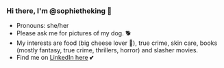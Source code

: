 ### Hi there, I'm @sophietheking 👋

- Pronouns: she/her
- Please ask me for pictures of my dog. 🐕
- My interests are food (big cheese lover 🧀), true crime, skin care, books (mostly fantasy, true crime, thrillers, horror) and slasher movies.
- Find me on [LinkedIn here](https://www.linkedin.com/in/sophiedeconingh/) 💕

<!--
**sophietheking/sophietheking** is a ✨ _special_ ✨ repository because its `README.md` (this file) appears on your GitHub profile.

Here are some ideas to get you started:

- 🔭 I’m currently working on ...
- 🌱 I’m currently learning ...
- 👯 I’m looking to collaborate on ...
- 🤔 I’m looking for help with ...
- 💬 Ask me about ...
- 📫 How to reach me: ...
- 😄 Pronouns: ...
- ⚡ Fun fact: ...
-->
